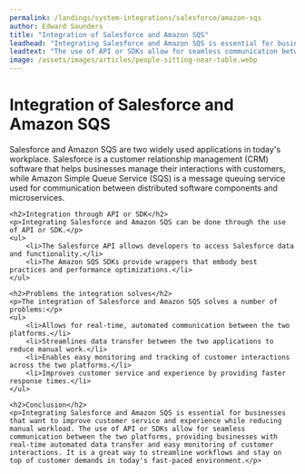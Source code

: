 ```yaml
---
permalink: /landings/system-integrations/salesforce/amazon-sqs
author: Edward Saunders
title: "Integration of Salesforce and Amazon SQS"
leadhead: "Integrating Salesforce and Amazon SQS is essential for businesses that want to improve customer service and experience while reducing manual workload"
leadtext: "The use of API or SDKs allow for seamless communication between the two platforms, providing businesses with real-time automated data transfer and easy monitoring of customer interactions. It is a great way to streamline workflows and stay on top of customer demands in today's fast-paced environment."
image: /assets/images/articles/people-sitting-near-table.webp
---
```

<div class="arttext">	<h1>Integration of Salesforce and Amazon SQS</h1>
	<p>Salesforce and Amazon SQS are two widely used applications in today's workplace. Salesforce is a customer relationship management (CRM) software that helps businesses manage their interactions with customers, while Amazon Simple Queue Service (SQS) is a message queuing service used for communication between distributed software components and microservices.</p>

	<h2>Integration through API or SDK</h2>
	<p>Integrating Salesforce and Amazon SQS can be done through the use of API or SDK.</p>
	<ul>
		<li>The Salesforce API allows developers to access Salesforce data and functionality.</li>
		<li>The Amazon SQS SDKs provide wrappers that embody best practices and performance optimizations.</li>
	</ul>
	
	<h2>Problems the integration solves</h2>
	<p>The integration of Salesforce and Amazon SQS solves a number of problems:</p>
	<ul>
		<li>Allows for real-time, automated communication between the two platforms.</li>
		<li>Streamlines data transfer between the two applications to reduce manual work.</li>
		<li>Enables easy monitoring and tracking of customer interactions across the two platforms.</li>
		<li>Improves customer service and experience by providing faster response times.</li>
	</ul>

	<h2>Conclusion</h2>
	<p>Integrating Salesforce and Amazon SQS is essential for businesses that want to improve customer service and experience while reducing manual workload. The use of API or SDKs allow for seamless communication between the two platforms, providing businesses with real-time automated data transfer and easy monitoring of customer interactions. It is a great way to streamline workflows and stay on top of customer demands in today's fast-paced environment.</p>
</div>